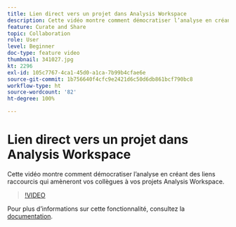 ```yaml
---
title: Lien direct vers un projet dans Analysis Workspace
description: Cette vidéo montre comment démocratiser l’analyse en créant des liens raccourcis qui amèneront vos collègues à vos projets Analysis Workspace.
feature: Curate and Share
topic: Collaboration
role: User
level: Beginner
doc-type: feature video
thumbnail: 341027.jpg
kt: 2296
exl-id: 105c7767-4ca1-45d0-a1ca-7b99b4cfae6e
source-git-commit: 1b756640f4cfc9e2421d6c50d6db861bcf790bc8
workflow-type: ht
source-wordcount: '82'
ht-degree: 100%

---
```


# Lien direct vers un projet dans Analysis Workspace

Cette vidéo montre comment démocratiser l’analyse en créant des liens raccourcis qui amèneront vos collègues à vos projets Analysis Workspace.

>[!VIDEO](https://video.tv.adobe.com/v/341027/?quality=12&learn=on)

Pour plus dʼinformations sur cette fonctionnalité, consultez la [documentation](https://experienceleague.adobe.com/docs/analytics/analyze/analysis-workspace/curate-share/shareable-links.html?lang=fr).
